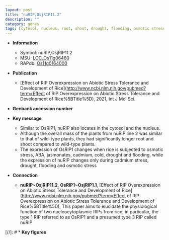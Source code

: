 ```yaml
---
layout: post
title: "nuRIP,OsjRIP11.2"
description: ""
category: genes
tags: [cytosol, nucleus, root, shoot, drought, flooding, osmotic stress]
---
```


* **Information**  
    + Symbol: nuRIP,OsjRIP11.2  
    + MSU: [LOC_Os11g06460](http://rice.uga.edu/cgi-bin/ORF_infopage.cgi?orf=LOC_Os11g06460)  
    + RAPdb: [Os11g0164000](https://rapdb.dna.affrc.go.jp/locus/?name=Os11g0164000)  

* **Publication**  
    + [Effect of RIP Overexpression on Abiotic Stress Tolerance and Development of Rice](http://www.ncbi.nlm.nih.gov/pubmed?term=Effect of RIP Overexpression on Abiotic Stress Tolerance and Development of Rice%5BTitle%5D), 2021, Int J Mol Sci.

* **Genbank accession number**  

* **Key message**  
    + Similar to OsRIP1, nuRIP also locates in the cytosol and the nucleus.
    + Although the overall mass of the plants from nuRIP line 2 was similar to that of wild-type plants, they had significantly longer root and shoot compared to wild-type plants.
    + The expression of OsRIP1 changes when rice is subjected to osmotic stress, ABA, jasmonates, cadmium, cold, drought and flooding, while the expression of nuRIP changes only during cadmium stress, drought, flooding and osmotic stress

* **Connection**  
    + __nuRIP~OsjRIP11.2__, __OsRIP1~OsjRIP1.1__, [Effect of RIP Overexpression on Abiotic Stress Tolerance and Development of Rice](http://www.ncbi.nlm.nih.gov/pubmed?term=Effect of RIP Overexpression on Abiotic Stress Tolerance and Development of Rice%5BTitle%5D),  This paper aims to elucidate the physiological function of two nucleocytoplasmic RIPs from rice, in particular, the type 1 RIP referred to as OsRIP1 and a presumed type 3 RIP called nuRIP

[//]: # * **Key figures**  


